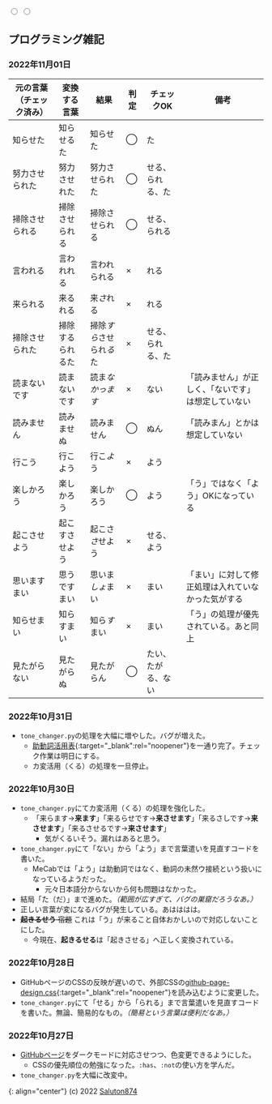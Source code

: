 <link href="https://meitaso.net/assets/css/github-page-design.css" rel="stylesheet">
<div class="color-change"><label for="white"></label><label for="dark"></label></div>
<input type="radio" id="white" name="colors" value="white">
<input type="radio" id="dark" name="colors" value="dark">

## プログラミング雑記

### 2022年11月01日

|元の言葉（チェック済み）|変換する言葉|結果|判定|チェックOK|備考|
---------------------|----------|---|---|----|--
|知らせた|知らせるた|知らせた|◯|た||
|努力させられた|努力させれた|努力させられた|◯|せる、られる、た||
|掃除させられる|掃除させられる|掃除させられる|◯|せる、られる||
|言われる|言われれる|言われられる|×|れる||
|来られる|来るれる|来*さ*れる|×|れる||
|掃除させられた|掃除するられるた|掃除*すら*させられ*る*た|×|せる、られる、た||
|読まないです|読まないです|読ま*なかっます*|×|ない|「読みません」が正しく、「ないです」は想定していない|
|読みません|読みませぬ|読みません|◯|ぬん|「読みまん」とかは想定していない|
|行こう|行こよう|行こ*よ*う|×|よう||
|楽しかろう|楽しかろう|楽しかろう|◯|よう|「う」ではなく「よう」OKになっている|
|起こさせよう|起こすさせよう|起こさ*さ*せよう|×|せる、よう||
|思いますまい|思うですまい|思いま*しょ*まい|×|まい|「まい」に対して修正処理は入れていなかった気がする|
|知らせまい|知らすまい|知ら*す*まい|×|まい|「う」の処理が優先されている。あと同上|
|見たがらない|見たがらぬ|見たがらん|◯|たい、たがる、ない||


### 2022年10月31日
- `tone_changer.py`の処理を大幅に増やした。バグが増えた。
	- [助動詞活用表](https://www.kokugobunpou.com/助動詞/助動詞活用表/#gsc.tab=0){:target="_blank":rel="noopener"}を一通り完了。チェック作業は明日にする。
	- カ変活用（くる）の処理を一旦停止。

### 2022年10月30日
- `tone_changer.py`にてカ変活用（くる）の処理を強化した。
	- 「来らます→**来ます**」「来るらせです→**来させます**」「来るさしです→**来させます**」「来るさせるです→**来させます**」
		- 気がくるいそう。漏れはあると思う。
- `tone_changer.py`にて「ない」から「よう」まで言葉遣いを見直すコードを書いた。
	- MeCabでは「よう」は助動詞ではなく、動詞の未然ウ接続という扱いになっているようだった。
		- 元々日本語分からないから何も問題はなかった。
- 結局「た（だ）」まで進めた。*（範囲が広すぎて、バグの巣窟だろうなあ。）*
- 正しい言葉が変になるバグが発生している。あはははは。
- ~~**起きるせう** 宿題~~ これは「う」が来ること自体おかしいので対応しないことにした。
	- 今現在、**起きるせる**は「起きさせる」へ正しく変換されている。

### 2022年10月28日
- GitHubページのCSSの反映が遅いので、外部CSSの[github-page-design.css](https://meitaso.net/assets/css/github-page-design.css){:target="_blank":rel="noopener"}を読み込むように変更した。
- `tone_changer.py`にて「せる」から「られる」まで言葉遣いを見直すコードを書いた。無論、簡易的なもの。*（簡易という言葉は便利だなあ。）*

### 2022年10月27日
- [GitHubページ](https://saluton874.github.io)をダークモードに対応させつつ、色変更できるようにした。
	- CSSの優先順位の勉強になった。`:has`、`:not`の使い方を学んだ。
- `tone_changer.py`を大幅に改変中。

{: align="center"}
(c) 2022 [Saluton874](https://github.com/Saluton874)